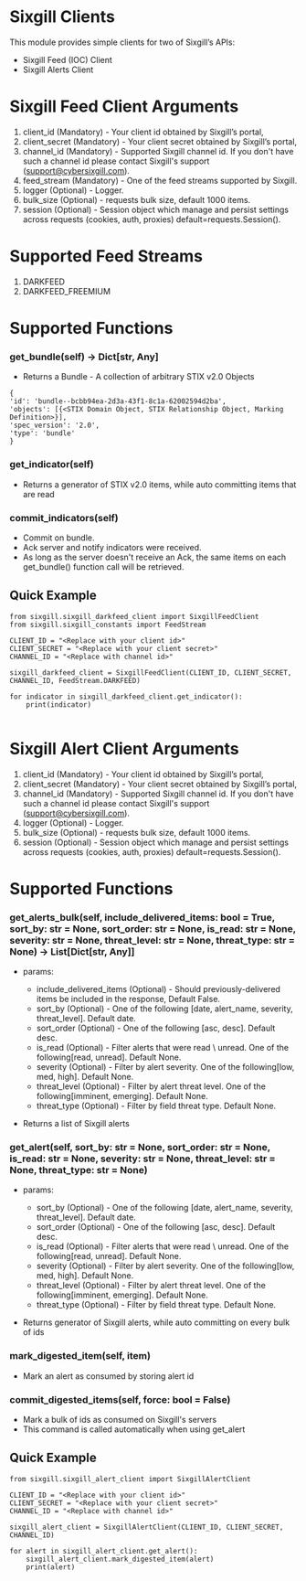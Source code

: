# Sixgill Clients

This module provides simple clients for two of Sixgill’s APIs:
- Sixgill Feed (IOC) Client
- Sixgill Alerts Client 

# Sixgill Feed Client Arguments
1. client_id        (Mandatory) - Your client id obtained by Sixgill’s portal, 
2. client_secret    (Mandatory) - Your client secret obtained by Sixgill’s portal, 
3. channel_id       (Mandatory) - Supported Sixgill channel id. If you don't have such a channel id please contact Sixgill's support (support@cybersixgill.com).
4. feed_stream      (Mandatory) - One of the feed streams supported by Sixgill. 
5. logger           (Optional)  - Logger.
6. bulk_size        (Optional)  - requests bulk size, default 1000 items. 
7. session          (Optional)  - Session object which manage and persist settings across requests (cookies, auth, proxies) default=requests.Session().

# Supported Feed Streams
1. DARKFEED
2. DARKFEED_FREEMIUM

# Supported Functions

### get_bundle(self) -> Dict[str, Any]
- Returns a Bundle - A collection of arbitrary STIX v2.0 Objects  
```
{
'id': 'bundle--bcbb94ea-2d3a-43f1-8c1a-62002594d2ba',
'objects': [{<STIX Domain Object, STIX Relationship Object, Marking Definition>}],
'spec_version': '2.0', 
'type': 'bundle'
}
```

### get_indicator(self)
- Returns a generator of STIX v2.0 items, while auto committing items that are read

### commit_indicators(self)
- Commit on bundle. 
- Ack server and notify indicators were received.
- As long as the server doesn't receive an Ack, the same items on each get_bundle() function call will be retrieved.

## Quick Example
```
from sixgill.sixgill_darkfeed_client import SixgillFeedClient
from sixgill.sixgill_constants import FeedStream

CLIENT_ID = "<Replace with your client id>"
CLIENT_SECRET = "<Replace with your client secret>"
CHANNEL_ID = "<Replace with channel id>"

sixgill_darkfeed_client = SixgillFeedClient(CLIENT_ID, CLIENT_SECRET, CHANNEL_ID, FeedStream.DARKFEED)

for indicator in sixgill_darkfeed_client.get_indicator():
    print(indicator)
    
```

# Sixgill Alert Client Arguments
1. client_id        (Mandatory) - Your client id obtained by Sixgill’s portal, 
2. client_secret    (Mandatory) - Your client secret obtained by Sixgill’s portal, 
3. channel_id       (Mandatory) - Supported Sixgill channel id. If you don't have such a channel id please contact Sixgill's support (support@cybersixgill.com). 
4. logger           (Optional)  - Logger.
5. bulk_size        (Optional)  - requests bulk size, default 1000 items. 
6. session          (Optional)  - Session object which manage and persist settings across requests (cookies, auth, proxies) default=requests.Session().


# Supported Functions

### get_alerts_bulk(self, include_delivered_items: bool = True, sort_by: str = None, sort_order: str = None, is_read: str = None, severity: str = None, threat_level: str = None, threat_type: str = None) -> List[Dict[str, Any]]
- params:
    - include_delivered_items (Optional) - Should previously-delivered items be included in the response,               Default False.
    - sort_by                 (Optional) - One of the following [date, alert_name, severity, threat_level].             Default date.
    - sort_order              (Optional) - One of the following [asc, desc].                                            Default desc.
    - is_read                 (Optional) - Filter alerts that were read \ unread. One of the following[read, unread].   Default None.
    - severity                (Optional) - Filter by alert severity. One of the following[low, med, high].              Default None.
    - threat_level            (Optional) - Filter by alert threat level. One of the following[imminent, emerging].      Default None.
    - threat_type             (Optional) - Filter by field threat type.                                                 Default None.

- Returns a list of Sixgill alerts 


### get_alert(self, sort_by: str = None, sort_order: str = None, is_read: str = None, severity: str = None, threat_level: str = None, threat_type: str = None)
- params:
    - sort_by                 (Optional) - One of the following [date, alert_name, severity, threat_level].             Default date.
    - sort_order              (Optional) - One of the following [asc, desc].                                            Default desc.
    - is_read                 (Optional) - Filter alerts that were read \ unread. One of the following[read, unread].   Default None.
    - severity                (Optional) - Filter by alert severity. One of the following[low, med, high].              Default None.
    - threat_level            (Optional) - Filter by alert threat level. One of the following[imminent, emerging].      Default None.
    - threat_type             (Optional) - Filter by field threat type.                                                 Default None.

- Returns generator of Sixgill alerts, while auto committing on every bulk of ids

### mark_digested_item(self, item)
- Mark an alert as consumed by storing alert id

### commit_digested_items(self, force: bool = False)
- Mark a bulk of ids as consumed on Sixgill's servers
- This command is called automatically when using get_alert
  
## Quick Example
```
from sixgill.sixgill_alert_client import SixgillAlertClient
 
CLIENT_ID = "<Replace with your client id>"
CLIENT_SECRET = "<Replace with your client secret>"
CHANNEL_ID = "<Replace with channel id>"

sixgill_alert_client = SixgillAlertClient(CLIENT_ID, CLIENT_SECRET, CHANNEL_ID)

for alert in sixgill_alert_client.get_alert():
    sixgill_alert_client.mark_digested_item(alert)
    print(alert)
    
```